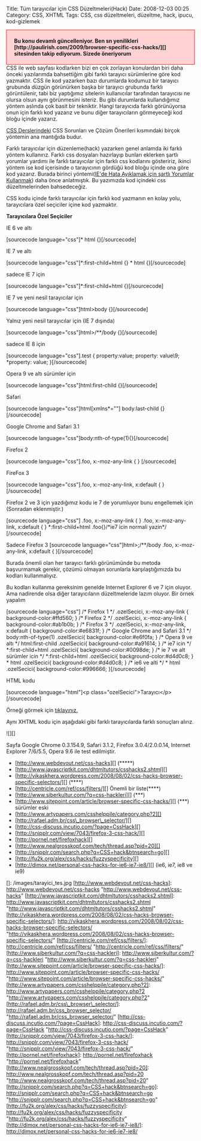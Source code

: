 Title: Tüm tarayıcılar için CSS Düzeltmeleri(Hack)
Date: 2008-12-03 00:25
Category: CSS, XHTML
Tags: CSS, css düzeltmeleri, düzeltme, hack, ipucu, kod-gizlemek

<div style="border:1px solid #f00; font-weight:bold; padding:20px; background-color:#ffd2d3 ">
Bu konu devamlı güncelleniyor. Ben sn yenilikleri
[http://paulirish.com/2009/browser-specific-css-hacks/][] sitesinden
takip ediyorum. Sizede öneriyorum

</div>
CSS ile web sayfası kodlarken bizi en çok zorlayan konulardan biri daha
önceki yazılarımda bahsettiğim gibi farklı tarayıcı sürümlerine göre kod
yazmaktır. CSS ile kod yazarken bazı durumlarda kodumuz bir tarayıcı
grubunda düzgün görünürken başka bir tarayıcı grubunda farklı
görüntülenir, tabi biz yaptığımız sitelerin kullanıcılar tarafından
tarayıcısı ne olursa olsun aynı görünmesini isteriz. Bu gibi durumlarda
kullandığımız yöntem aslında çok basit bir tekniktir. Hangi tarayıcıda
farklı görünüyorsa onun için farklı kod yazarız ve bunu diğer
tarayıcıların görmeyeceği kod bloğu içinde yazarız.

[CSS Derslerindeki][] CSS Sorunları ve Çözüm Önerileri kısmındaki birçok
yöntemin ana mantığıda budur.

Farklı tarayıcılar için düzenleme(hack) yazarken genel anlamda iki
farklı yöntem kullanırız. Farklı css dosyaları hazırlayıp bunları
eklerken şartlı yorumlar yardımı ile farklı tarayıcılar için farklı css
kodlarını gösteririz, ikinci yöntem ise kod içerisinde o tarayıcının
gördüğü kod bloğu içinde ona göre kod yazarız. Burada birinci
yöntemi([IE'de Hata Ayıklamak için şartlı Yorumlar Kullanmak][]) daha
önce anlatmıştık. Bu yazımızda kod içindeki css düzeltmelerinden
bahsedeceğiz.

CSS kodu içinde farklı tarayıcılar için farklı kod yazmanın en kolay
yolu, tarayıcılara özel seçiciler içine kod yazmaktır.

<!--more-->

**Tarayıcılara Özel Seçiciler**

IE 6 ve altı

[sourcecode language="css"]\* html {}[/sourcecode]

IE 7 ve altı

[sourcecode language="css"]\*:first-child+html {} \* html
{}[/sourcecode]

sadece IE 7 için

[sourcecode language="css"]\*:first-child+html {}[/sourcecode]

IE 7 ve yeni nesil tarayıcılar için

[sourcecode language="css"]html\>body {}[/sourcecode]

Yalnız yeni nesil tarayıcılar için (IE 7 dışında)

[sourcecode language="css"]html\>/\*\*/body {}[/sourcecode]

sadece IE 8 için

[sourcecode language="css"].test { property:value; property: value\\9;
\*property: value; }[/sourcecode]

Opera 9 ve altı sürümler için

[sourcecode language="css"]html:first-child {}[/sourcecode]

Safari

[sourcecode language="css"]html[xmlns\*=""] body:last-child
{}[/sourcecode]

Google Chrome and Safari 3.1

[sourcecode language="css"]body:nth-of-type(1){}[/sourcecode]

Firefox 2

[sourcecode language="css"].foo, x:-moz-any-link { } [/sourcecode]

FireFox 3

[sourcecode language="css"].foo, x:-moz-any-link, x:default {
}[/sourcecode]

Firefox 2 ve 3 için yazdığımız kodu ie 7 de yorumluyor bunu engellemek
için (Sonradan eklenmiştir.)

[sourcecode language="css"] .foo, x:-moz-any-link { } .foo,
x:-moz-any-link, x:default { } \*:first-child+html .foo{}/\*ie7 icin
normali yazin\*/ [/sourcecode]

Sadece Firefox 3 [sourcecode language="css"]html\>;/\*\*/body .foo,
x:-moz-any-link, x:default { }[/sourcecode]

Burada önemli olan her tarayıcı farklı görünümünde bu metoda başvurmamak
gerekir, çözümü olmayan sorunlarla karşılaştığımızda bu kodları
kullanmalıyız.

Bu kodları kullanma gereksinim genelde Internet Explorer 6 ve 7 için
oluyor. Ama nadirende olsa diğer tarayıcıların düzeltmeleride lazım
oluyor. Bir örnek yapalım

[sourcecode language="css"] /\* Firefox 1 \*/ .ozelSecici,
x:-moz-any-link { background-color:\#ffd560; } /\* Firefox 2 \*/
.ozelSecici, x:-moz-any-link { background-color:\#ab1b0b; } /\* Firefox
3 \*/ .ozelSecici, x:-moz-any-link, x:default {
background-color:\#e6831f; } /\* Google Chrome and Safari 3.1 \*/
body:nth-of-type(1) .ozelSecici{ background-color:\#e6f0fa; } /\* Opera
9 ve altı \*/ html:first-child .ozelSecici{ background-color:\#a91614; }
/\* ie7 icin \*/ \*:first-child+html .ozelSecici{
background-color:\#0098de; } /\* ie 7 ve alt sürümler icin \*/
\*:first-child+html .ozelSecici{ background-color:\#d4d0c8; } \* html
.ozelSecici{ background-color:\#d4d0c8; } /\* ie6 ve alti \*/ \* html
.ozelSecici{ background-color:\#996666; }[/sourcecode]

HTML kodu

[sourcecode language="html"]\<p
class="ozelSecici"\>Tarayıcı\</p\>[/sourcecode]

Örneği görmek için [tıklayınız.][]

Aynı XHTML kodu için aşağıdaki gibi farklı tarayıcılarda farklı
sonuçları alırız.

![][]

Sayfa Google Chrome 0.3.154.9, Safari 3.1.2, Firefox 3.0.4/2.0.0.14,
Internet Explorer 7/6/5.5, Opera 9.6 ile test edilmiştir.

-   [http://www.webdevout.net/css-hacks][] (\*\*\*\*\*)
-   [http://www.javascriptkit.com/dhtmltutors/csshacks2.shtml][]
-   [http://vikaskhera.wordpress.com/2008/08/02/css-hacks-browser-specific-selectors/][]
    (\*\*\*\*)
-   [http://centricle.com/ref/css/filters/][] Önemli bir liste(\*\*\*\*)
-   [http://www.siberkultur.com/?q=css-hackleri][] (\*\*\*)
-   [http://www.sitepoint.com/article/browser-specific-css-hacks/][]
    (\*\*\*) sürümler eski
-   [http://www.artypapers.com/csshelppile/category.php?2][]
-   [http://rafael.adm.br/css\_browser\_selector/][]
-   [http://css-discuss.incutio.com/?page=CssHack][]
-   [http://snipplr.com/view/7043/firefox-3-css-hack/][]
-   [http://pornel.net/firefoxhack][]
-   [http://www.nealgrosskopf.com/tech/thread.asp?pid=20][]
-   [http://snipplr.com/search.php?q=CSS+hack&btnsearch=go][]
-   [http://fu2k.org/alex/css/hacks/fuzzyspecificity][]
-   [http://dimox.net/personal-css-hacks-for-ie6-ie7-ie8/][] (ie6, ie7,
    ie8 ve ie9)

</p>

  [http://paulirish.com/2009/browser-specific-css-hacks/]: http://paulirish.com/2009/browser-specific-css-hacks/
  [CSS Derslerindeki]: http://www.fatihhayrioglu.com/css-dersleri/
    "CSS Derslerindeki"
  [IE'de Hata Ayıklamak için şartlı Yorumlar Kullanmak]: http://www.fatihhayrioglu.com/iede-hata-ayiklamak-icin-sartli-yorumlar-kullanmak/
    "IE’de Hata Ayıklamak için şartlı Yorumlar Kullanmak"
  [tıklayınız.]: http://www.fatihhayrioglu.com/dokumanlar/css_duzeltme.html
    "tıklayınız."
  []: /images/tarayici_tes.jpg
  [http://www.webdevout.net/css-hacks]: http://www.webdevout.net/css-hacks
    "http://www.webdevout.net/css-hacks"
  [http://www.javascriptkit.com/dhtmltutors/csshacks2.shtml]: http://www.javascriptkit.com/dhtmltutors/csshacks2.shtml
    "http://www.javascriptkit.com/dhtmltutors/csshacks2.shtml"
  [http://vikaskhera.wordpress.com/2008/08/02/css-hacks-browser-specific-selectors/]:
    http://vikaskhera.wordpress.com/2008/08/02/css-hacks-browser-specific-selectors/
    "http://vikaskhera.wordpress.com/2008/08/02/css-hacks-browser-specific-selectors/"
  [http://centricle.com/ref/css/filters/]: http://centricle.com/ref/css/filters/
    "http://centricle.com/ref/css/filters/"
  [http://www.siberkultur.com/?q=css-hackleri]: http://www.siberkultur.com/?q=css-hackleri
    "http://www.siberkultur.com/?q=css-hackleri"
  [http://www.sitepoint.com/article/browser-specific-css-hacks/]: http://www.sitepoint.com/article/browser-specific-css-hacks/
    "http://www.sitepoint.com/article/browser-specific-css-hacks/"
  [http://www.artypapers.com/csshelppile/category.php?2]: http://www.artypapers.com/csshelppile/category.php?2
    "http://www.artypapers.com/csshelppile/category.php?2"
  [http://rafael.adm.br/css\_browser\_selector/]: http://rafael.adm.br/css_browser_selector/
    "http://rafael.adm.br/css_browser_selector/"
  [http://css-discuss.incutio.com/?page=CssHack]: http://css-discuss.incutio.com/?page=CssHack
    "http://css-discuss.incutio.com/?page=CssHack"
  [http://snipplr.com/view/7043/firefox-3-css-hack/]: http://snipplr.com/view/7043/firefox-3-css-hack/
    "http://snipplr.com/view/7043/firefox-3-css-hack/"
  [http://pornel.net/firefoxhack]: http://pornel.net/firefoxhack
    "http://pornel.net/firefoxhack"
  [http://www.nealgrosskopf.com/tech/thread.asp?pid=20]: http://www.nealgrosskopf.com/tech/thread.asp?pid=20
    "http://www.nealgrosskopf.com/tech/thread.asp?pid=20"
  [http://snipplr.com/search.php?q=CSS+hack&btnsearch=go]: http://snipplr.com/search.php?q=CSS+hack&btnsearch=go
    "http://snipplr.com/search.php?q=CSS+hack&btnsearch=go"
  [http://fu2k.org/alex/css/hacks/fuzzyspecificity]: http://fu2k.org/alex/css/hacks/fuzzyspecificity
    "http://fu2k.org/alex/css/hacks/fuzzyspecificity"
  [http://dimox.net/personal-css-hacks-for-ie6-ie7-ie8/]: http://dimox.net/personal-css-hacks-for-ie6-ie7-ie8/
